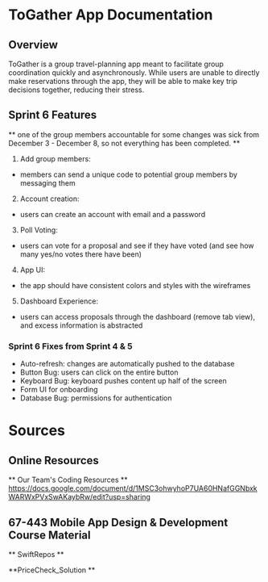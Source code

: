 #  ToGather App Documentation

## Overview
ToGather is a group travel-planning app meant to facilitate group coordination quickly and asynchronously. While users are unable to directly make reservations through the app, they will be able to make key trip decisions together, reducing their stress. 

## Sprint 6 Features
** one of the group members accountable for some changes was sick from December 3 - December 8, so not everything has been completed. **

1. Add group members: 
-   members can send a unique code to potential group members by messaging them 
2. Account creation:
-   users can create an account with email and a password
3. Poll Voting: 
-  users can vote for a proposal and see if they have voted (and see how many yes/no votes there have been)
4. App UI: 
- the app should have consistent colors and styles with the wireframes
5. Dashboard Experience: 
-  users can access proposals through the dashboard (remove tab view), and excess information is abstracted

### Sprint 6 Fixes from Sprint 4 & 5
- Auto-refresh: changes are automatically pushed to the database
- Button Bug: users can click on the entire button
- Keyboard Bug: keyboard pushes content up half of the screen
- Form UI for onboarding
- Database Bug: permissions for authentication


# Sources

## Online Resources

** Our Team's Coding Resources ** 
https://docs.google.com/document/d/1MSC3ohwyhoP7UA60HNafGGNbxkWARWxPVxSwAKaybRw/edit?usp=sharing 

## 67-443 Mobile App Design & Development Course Material
** SwiftRepos **

**PriceCheck_Solution **

